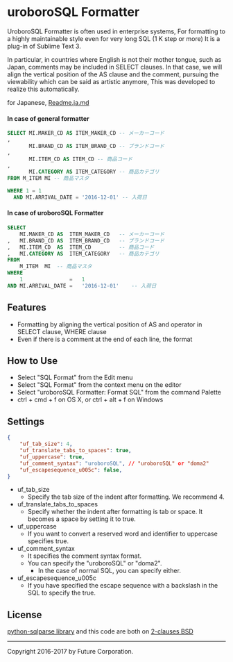 uroboroSQL Formatter
====================

UroboroSQL Formatter is often used in enterprise systems, For formatting to a highly maintainable style even for very long SQL (1 K step or more) It is a plug-in of Sublime Text 3.

In particular, in countries where English is not their mother tongue, such as Japan, comments may be included in SELECT clauses. In that case, we will align the vertical position of the AS clause and the comment, pursuing the viewability which can be said as artistic anymore, This was developed to realize this automatically.

for Japanese, [Readme.ja.md](Readme.ja.md)

#### In case of general formatter

```sql
SELECT MI.MAKER_CD AS ITEM_MAKER_CD -- メーカーコード
,
       MI.BRAND_CD AS ITEM_BRAND_CD -- ブランドコード
,
       MI.ITEM_CD AS ITEM_CD -- 商品コード
,
       MI.CATEGORY AS ITEM_CATEGORY -- 商品カテゴリ
FROM M_ITEM MI -- 商品マスタ

WHERE 1 = 1
  AND MI.ARRIVAL_DATE = '2016-12-01' -- 入荷日
```

#### In case of uroboroSQL Formatter

```sql
SELECT
    MI.MAKER_CD AS  ITEM_MAKER_CD   -- メーカーコード
,   MI.BRAND_CD AS  ITEM_BRAND_CD   -- ブランドコード
,   MI.ITEM_CD  AS  ITEM_CD         -- 商品コード
,   MI.CATEGORY AS  ITEM_CATEGORY   -- 商品カテゴリ
FROM
    M_ITEM  MI  -- 商品マスタ
WHERE
    1               =   1
AND MI.ARRIVAL_DATE =   '2016-12-01'    -- 入荷日

```

Features
--------

-	Formatting by aligning the vertical position of AS and operator in SELECT clause, WHERE clause
-	Even if there is a comment at the end of each line, the format

How to Use
----------

-	Select "SQL Format" from the Edit menu
-	Select "SQL Format" from the context menu on the editor
-	Select "uroboroSQL Formatter: Format SQL" from the command Palette
-	ctrl + cmd + f on OS X, or ctrl + alt + f on Windows

Settings
--------

```json
{
    "uf_tab_size": 4,
    "uf_translate_tabs_to_spaces": true,
    "uf_uppercase": true,
    "uf_comment_syntax": "uroboroSQL", // "uroboroSQL" or "doma2"
    "uf_escapesequence_u005c": false,
}
```

-	uf_tab_size
	-	Specify the tab size of the indent after formatting. We recommend 4.
-	uf_translate_tabs_to_spaces
	-	Specify whether the indent after formatting is tab or space. It becomes a space by setting it to true.
- uf_uppercase
  - If you want to convert a reserved word and identifier to uppercase specifies true.
- uf_comment_syntax
  - It specifies the comment syntax format.
  - You can specify the "uroboroSQL" or "doma2".
    - In the case of normal SQL, you can specify either.
- uf_escapesequence_u005c
  - If you have specified the escape sequence with a backslash in the SQL to specify the true.

License
-------

[python-sqlparse library](https://github.com/andialbrecht/sqlparse) and this code are both on [2-clauses BSD](http://www.opensource.org/licenses/bsd-license.php)

---

Copyright 2016-2017 by Future Corporation.
